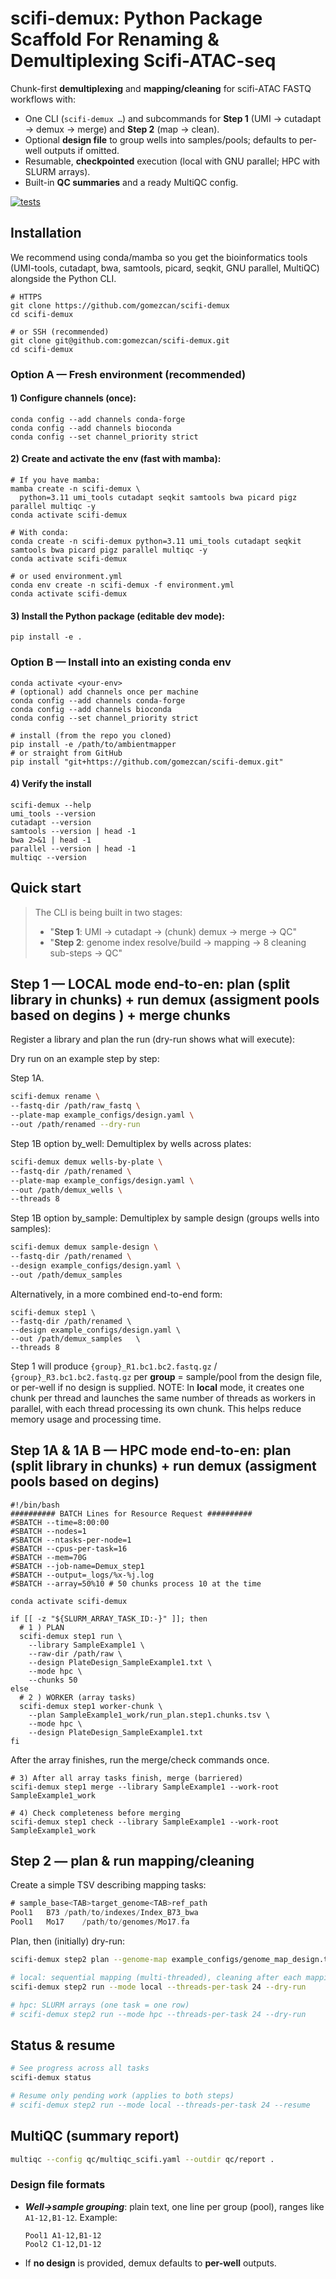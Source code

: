 # scifi-demux: Python Package Scaffold For Renaming & Demultiplexing Scifi-ATAC-seq

Chunk-first **demultiplexing** and **mapping/cleaning** for scifi-ATAC FASTQ workflows with:

- One CLI (```scifi-demux …```) and subcommands for **Step 1** (UMI → cutadapt → demux → merge) and **Step 2** (map → clean).
- Optional **design file** to group wells into samples/pools; defaults to per-well outputs if omitted.
- Resumable, **checkpointed** execution (local with GNU parallel; HPC with SLURM arrays).
- Built-in **QC summaries** and a ready MultiQC config.

[![tests](https://github.com/gomezcan/scifi-demux/actions/workflows/tests.yml/badge.svg?branch=main)](https://github.com/gomezcan/scifi-demux/actions/workflows/tests.yml)



## Installation

We recommend using conda/mamba so you get the bioinformatics tools (UMI-tools, cutadapt, bwa, samtools, picard, seqkit, GNU parallel, MultiQC) alongside the Python CLI.

```
# HTTPS
git clone https://github.com/gomezcan/scifi-demux
cd scifi-demux
```

```
# or SSH (recommended)
git clone git@github.com:gomezcan/scifi-demux.git
cd scifi-demux
```

### Option A — Fresh environment (recommended)

#### 1) Configure channels (once):

```
conda config --add channels conda-forge
conda config --add channels bioconda
conda config --set channel_priority strict
```

#### 2) Create and activate the env (fast with mamba):

```
# If you have mamba:
mamba create -n scifi-demux \
  python=3.11 umi_tools cutadapt seqkit samtools bwa picard pigz parallel multiqc -y
conda activate scifi-demux
```

```
# With conda:
conda create -n scifi-demux python=3.11 umi_tools cutadapt seqkit samtools bwa picard pigz parallel multiqc -y
conda activate scifi-demux
```

```
# or used environment.yml
conda env create -n scifi-demux -f environment.yml
conda activate scifi-demux
```

#### 3) Install the Python package (editable dev mode):

```
pip install -e .
```

### Option B — Install into an existing conda env
```
conda activate <your-env>
# (optional) add channels once per machine
conda config --add channels conda-forge
conda config --add channels bioconda
conda config --set channel_priority strict

# install (from the repo you cloned)
pip install -e /path/to/ambientmapper
# or straight from GitHub
pip install "git+https://github.com/gomezcan/scifi-demux.git"
```

#### 4) Verify the install
```
scifi-demux --help
umi_tools --version
cutadapt --version
samtools --version | head -1
bwa 2>&1 | head -1
parallel --version | head -1
multiqc --version
```


## Quick start

> The CLI is being built in two stages:
>  - "**Step 1**: UMI → cutadapt → (chunk) demux → merge → QC"
>  - "**Step 2**: genome index resolve/build → mapping → 8 cleaning sub-steps → QC"


## Step 1 — LOCAL mode end-to-en: plan (split library in chunks) + run demux (assigment pools based on degins ) + merge chunks
Register a library and plan the run (dry-run shows what will execute):


Dry run on an example step by step:

Step 1A.
```bash
scifi-demux rename \
--fastq-dir /path/raw_fastq \
--plate-map example_configs/design.yaml \
--out /path/renamed --dry-run
```

Step 1B option by_well: Demultiplex by wells across plates:

```bash
scifi-demux demux wells-by-plate \
--fastq-dir /path/renamed \
--plate-map example_configs/design.yaml \
--out /path/demux_wells \
--threads 8
```

Step 1B option by_sample: Demultiplex by sample design (groups wells into samples):

```bash
scifi-demux demux sample-design \
--fastq-dir /path/renamed \
--design example_configs/design.yaml \
--out /path/demux_samples
```

Alternatively, in a more combined end-to-end form:
```
scifi-demux step1 \
--fastq-dir /path/renamed \
--design example_configs/design.yaml \
--out /path/demux_samples   \
--threads 8
```

Step 1 will produce `{group}_R1.bc1.bc2.fastq.gz` / `{group}_R3.bc1.bc2.fastq.gz` per **group** = sample/pool from the design file, or per-well if no design is supplied.
NOTE: In **local** mode, it creates one chunk per thread and launches the same number of threads as workers in parallel, with each thread processing its own chunk. This helps reduce memory usage and processing time.

## Step 1A & 1A B — HPC mode end-to-en: plan (split library in chunks) +  run demux (assigment pools based on degins) 

```
#!/bin/bash
########## BATCH Lines for Resource Request ##########
#SBATCH --time=8:00:00
#SBATCH --nodes=1
#SBATCH --ntasks-per-node=1
#SBATCH --cpus-per-task=16
#SBATCH --mem=70G
#SBATCH --job-name=Demux_step1
#SBATCH --output=_logs/%x-%j.log
#SBATCH --array=50%10 # 50 chunks process 10 at the time

conda activate scifi-demux

if [[ -z "${SLURM_ARRAY_TASK_ID:-}" ]]; then
  # 1 ) PLAN 
  scifi-demux step1 run \
    --library SampleExample1 \
    --raw-dir /path/raw \
    --design PlateDesign_SampleExample1.txt \
    --mode hpc \
    --chunks 50
else
  # 2 ) WORKER (array tasks)
  scifi-demux step1 worker-chunk \
    --plan SampleExample1_work/run_plan.step1.chunks.tsv \
    --mode hpc \
    --design PlateDesign_SampleExample1.txt
fi
```

After the array finishes, run the merge/check commands once.

```
# 3) After all array tasks finish, merge (barriered)
scifi-demux step1 merge --library SampleExample1 --work-root SampleExample1_work

# 4) Check completeness before merging
scifi-demux step1 check --library SampleExample1 --work-root SampleExample1_work
```

## Step 2 — plan & run mapping/cleaning
Create a simple TSV describing mapping tasks:
```swift
# sample_base<TAB>target_genome<TAB>ref_path
Pool1	B73	/path/to/indexes/Index_B73_bwa
Pool1	Mo17	/path/to/genomes/Mo17.fa
```

Plan, then (initially) dry-run:

```bash
scifi-demux step2 plan --genome-map example_configs/genome_map_design.tsv

# local: sequential mapping (multi-threaded), cleaning after each mapping
scifi-demux step2 run --mode local --threads-per-task 24 --dry-run

# hpc: SLURM arrays (one task = one row)
# scifi-demux step2 run --mode hpc --threads-per-task 24 --dry-run
```

## Status & resume
```bash
# See progress across all tasks
scifi-demux status

# Resume only pending work (applies to both steps)
# scifi-demux step2 run --mode local --threads-per-task 24 --resume
```

## MultiQC (summary report)
```bash
multiqc --config qc/multiqc_scifi.yaml --outdir qc/report .
```

### Design file formats
- ***Well→sample grouping***: plain text, one line per group (pool), ranges like `A1-12,B1-12`.
  Example:
  ```ngnix
  Pool1	A1-12,B1-12
  Pool2	C1-12,D1-12
  ```
- If **no design** is provided, demux defaults to **per-well** outputs. 


